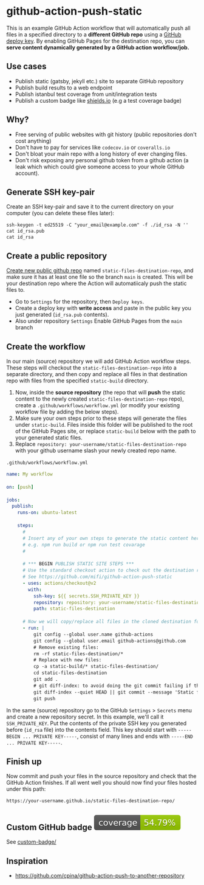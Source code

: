 # github-action-push-static

This is an example GitHub Action workflow that will automatically push all files in a specified directory to a **different GitHub repo** using a [GitHub deploy key](https://docs.github.com/en/free-pro-team@latest/developers/overview/managing-deploy-keys). By enabling GitHub Pages for the destination repo, you can **serve content dynamically generated by a GitHub action workflow/job.**

## Use cases

- Publish static (gatsby, jekyll etc.) site to separate GitHub repository
- Publish build results to a web endpoint
- Publish istanbul test coverage from unit/integration tests
- Publish a custom badge like [shields.io](https://shields.io) (e.g a test coverage badge)

## Why?

- Free serving of public websites with git history (public repositories don't cost anything)
- Don't have to pay for services like `codecov.io` or `coveralls.io`
- Don't bloat your main repo with a long history of ever changing files.
- Don't risk exposing any personal github token from a github action (a leak which which could give someone access to your whole GitHub account).

## Generate SSH key-pair

Create an SSH key-pair and save it to the current directory on your computer (you can delete these files later):
```
ssh-keygen -t ed25519 -C "your_email@example.com" -f ./id_rsa -N ''
cat id_rsa.pub
cat id_rsa
```

## Create a public repository

[Create new public github repo](https://github.com/new) named `static-files-destination-repo`, and make sure it has at least one file so the branch `main` is created. This will be your destination repo where the Action will automatiicaly push the static files to.
- Go to `Settings` for the repository, then `Deploy keys`.
- Create a deploy key with **write access** and paste in the public key you just generated (`id_rsa.pub` contents).
- Also under repository `Settings` Enable GitHub Pages from the `main` branch

## Create the workflow

In our main (source) repository we will add GitHub Action workflow steps. These steps will checkout the `static-files-destination-repo` into a separate directory, and then copy and replace all files in that destination repo with files from the specified `static-build` directory.

1. Now, inside the **source repository** (the repo that will **push** the static content to the newly created `static-files-destination-repo` repo), create a `.github/workflows/workflow.yml` (or modify your existing workflow file by adding the below steps). 
2. Make sure your own steps prior to these steps will generate the files under `static-build`. Files inside this folder will be published to the root of the GitHub Pages site, or replace `static-build` below with the path to your generated static files.
3. Replace `repository: your-username/static-files-destination-repo` with your github username slash your newly created repo name.

`.github/workflows/workflow.yml`

```yml
name: My workflow

on: [push]

jobs:
  publish:
    runs-on: ubuntu-latest

    steps:
      #
      # Insert any of your own steps to generate the static content here (in a directory called `static-build`)
      # e.g. npm run build or npm run test covarage
      #

      # *** BEGIN PUBLISH STATIC SITE STEPS ***
      # Use the standard checkout action to check out the destination repo to a separate directory
      # See https://github.com/mifi/github-action-push-static
      - uses: actions/checkout@v2
        with:
          ssh-key: ${{ secrets.SSH_PRIVATE_KEY }}
          repository: repository: your-username/static-files-destination-repo # *** REPLACE WITH YOUR OWN ***
          path: static-files-destination

      # Now we will copy/replace all files in the cloned destination folder, and finally push the changes:
      - run: |
          git config --global user.name github-actions
          git config --global user.email github-actions@github.com
          # Remove existing files:
          rm -rf static-files-destination/*
          # Replace with new files:
          cp -a static-build/* static-files-destination/
          cd static-files-destination
          git add .
          # git diff-index: to avoid doing the git commit failing if there are no changes to be commit
          git diff-index --quiet HEAD || git commit --message 'Static file updates'
          git push
```

In the same (source) repository go to the GitHub `Settings` > `Secrets` menu and create a new repository secret. In this example, we'll call it `SSH_PRIVATE_KEY`. Put the contents of the private SSH key you generated before (`id_rsa` file) into the contents field. This key should start with `-----BEGIN ... PRIVATE KEY-----`, consist of many lines and ends with `-----END ... PRIVATE KEY-----`.

## Finish up

Now commit and push your files in the source repository and check that the GitHub Action finishes. If all went well you should now find your files hosted under this path:

```
https://your-username.github.io/static-files-destination-repo/
```

## Custom GitHub badge ![](custom-badge/example.svg)

See [custom-badge/](custom-badge/)

## Inspiration

- https://github.com/cpina/github-action-push-to-another-repository
